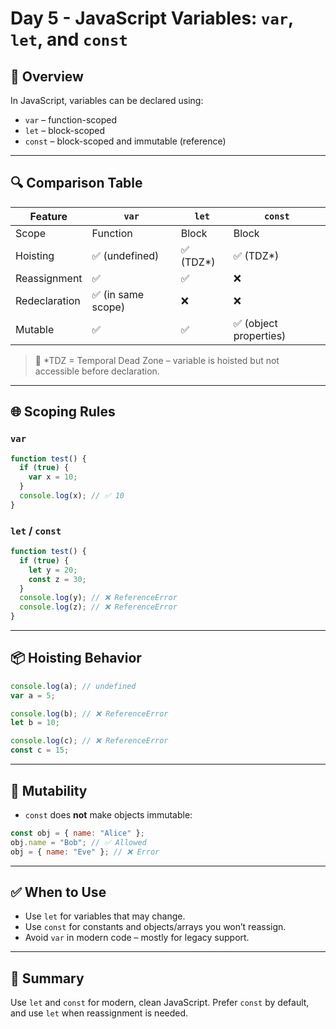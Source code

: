 # Day 5 - JavaScript Variables: `var`, `let`, and `const`

## 🧠 Overview

In JavaScript, variables can be declared using:

- `var` – function-scoped
- `let` – block-scoped
- `const` – block-scoped and immutable (reference)

---

## 🔍 Comparison Table

| Feature         | `var`                | `let`                    | `const`                      |
|-----------------|----------------------|---------------------------|------------------------------|
| Scope           | Function             | Block                    | Block                        |
| Hoisting        | ✅ (undefined)        | ✅ (TDZ*)                 | ✅ (TDZ*)                    |
| Reassignment    | ✅                   | ✅                        | ❌                           |
| Redeclaration   | ✅ (in same scope)    | ❌                        | ❌                           |
| Mutable         | ✅                   | ✅                        | ✅ (object properties)       |

> 📝 *TDZ = Temporal Dead Zone – variable is hoisted but not accessible before declaration.

---

## 🌐 Scoping Rules

### `var`
```js
function test() {
  if (true) {
    var x = 10;
  }
  console.log(x); // ✅ 10
}
```

### `let` / `const`
```js
function test() {
  if (true) {
    let y = 20;
    const z = 30;
  }
  console.log(y); // ❌ ReferenceError
  console.log(z); // ❌ ReferenceError
}
```

---

## 📦 Hoisting Behavior

```js
console.log(a); // undefined
var a = 5;

console.log(b); // ❌ ReferenceError
let b = 10;

console.log(c); // ❌ ReferenceError
const c = 15;
```

---

## 🛑 Mutability

- `const` does **not** make objects immutable:

```js
const obj = { name: "Alice" };
obj.name = "Bob"; // ✅ Allowed
obj = { name: "Eve" }; // ❌ Error
```

---

## ✅ When to Use

- Use `let` for variables that may change.
- Use `const` for constants and objects/arrays you won’t reassign.
- Avoid `var` in modern code – mostly for legacy support.

---

## 🧠 Summary

Use `let` and `const` for modern, clean JavaScript.
Prefer `const` by default, and use `let` when reassignment is needed.

